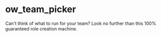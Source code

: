 # ow_team_picker
Can't think of what to run for your team? Look no further than this 100% guaranteed role creation machine. 
